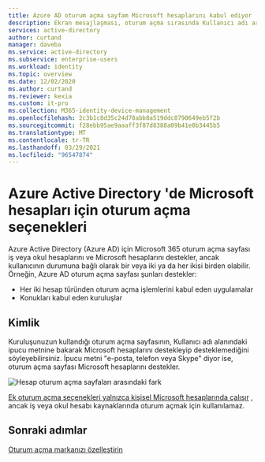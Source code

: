 ```yaml
---
title: Azure AD oturum açma sayfam Microsoft hesaplarını kabul ediyor | Microsoft Docs
description: Ekran mesajlaşması, oturum açma sırasında Kullanıcı adı aramasını yansıtır
services: active-directory
author: curtand
manager: daveba
ms.service: active-directory
ms.subservice: enterprise-users
ms.workload: identity
ms.topic: overview
ms.date: 12/02/2020
ms.author: curtand
ms.reviewer: kexia
ms.custom: it-pro
ms.collection: M365-identity-device-management
ms.openlocfilehash: 2c3b1c8d35c24d78abb8a519ddc8790649eb5f2b
ms.sourcegitcommit: f28ebb95ae9aaaff3f87d8388a09b41e0b3445b5
ms.translationtype: MT
ms.contentlocale: tr-TR
ms.lasthandoff: 03/29/2021
ms.locfileid: "96547874"
---
```

# <a name="sign-in-options-for-microsoft-accounts-in-azure-active-directory"></a>Azure Active Directory 'de Microsoft hesapları için oturum açma seçenekleri

Azure Active Directory (Azure AD) için Microsoft 365 oturum açma sayfası iş veya okul hesaplarını ve Microsoft hesaplarını destekler, ancak kullanıcının durumuna bağlı olarak bir veya iki ya da her ikisi birden olabilir. Örneğin, Azure AD oturum açma sayfası şunları destekler:

* Her iki hesap türünden oturum açma işlemlerini kabul eden uygulamalar
* Konukları kabul eden kuruluşlar

## <a name="identification"></a>Kimlik
Kuruluşunuzun kullandığı oturum açma sayfasının, Kullanıcı adı alanındaki ipucu metnine bakarak Microsoft hesaplarını destekleyip desteklemediğini söyleyebilirsiniz. İpucu metni "e-posta, telefon veya Skype" diyor ise, oturum açma sayfası Microsoft hesaplarını destekler.

![Hesap oturum açma sayfaları arasındaki fark](./media/signin-account-support/ui-prompt.png)

[Ek oturum açma seçenekleri yalnızca kişisel Microsoft hesaplarında çalışır](https://azure.microsoft.com/updates/microsoft-account-signin-options/ ) , ancak iş veya okul hesabı kaynaklarında oturum açmak için kullanılamaz.

## <a name="next-steps"></a>Sonraki adımlar

[Oturum açma markanızı özelleştirin](../fundamentals/add-custom-domain.md)